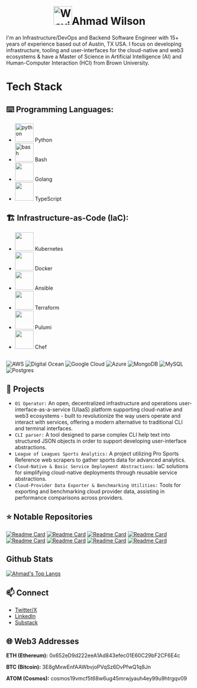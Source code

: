 <h1 align="center"><img src="https://raw.githubusercontent.com/Tarikul-Islam-Anik/Animated-Fluent-Emojis/master/Emojis/Hand%20gestures/Waving%20Hand.png" alt="Waving Hand" width="50" height="50" />Ahmad Wilson</h1>
I'm an Infrastructure/DevOps and Backend Software Engineer with 15+ years of experience based out of Austin, TX USA. I focus on developing infrastructure, tooling and user-interfaces for the cloud-native and web3 ecosystems & have a Master of Science in Artificial Intelligence (AI) and Human-Computer Interaction (HCI) from Brown University.

# Tech Stack
## ⌨️ Programming Languages:

* <img src="https://upload.wikimedia.org/wikipedia/commons/c/c3/Python-logo-notext.svg"  alt="python" width="50" height="50"/> Python
* <img src="https://d33wubrfki0l68.cloudfront.net/a1da522d0a3057a1bc3fb411fcbbf57a447c1146/65e71/img/symbol/svg/full_colored_dark.svg" alt="bash" width="50" height="50"/> Bash
* <img src="https://go.dev/blog/go-brand/Go-Logo/PNG/Go-Logo_Aqua.png" width="50" height="50"/> Golang
* <img src="https://cdn.jsdelivr.net/gh/devicons/devicon/icons/typescript/typescript-original.svg" width="50" height="50"/> TypeScript

## 🏗️ Infrastructure-as-Code (IaC):

* <img src="https://upload.wikimedia.org/wikipedia/commons/3/39/Kubernetes_logo_without_workmark.svg" width="50" height="50" /> Kubernetes
* <img src="https://coral-abundant-cicada-457.mypinata.cloud/ipfs/bafkreifb7d57mgmncl5dh6pbea7ec27emesqnxcgqw7dfyaliq56hegsn4" width="50" height="50" /> Docker
* <img src="https://coral-abundant-cicada-457.mypinata.cloud/ipfs/QmS6xEafqZWhHquYquBJqMraFr26dFQXQmhFtTEjYJJyjn" width="50" height="50"/> Ansible
* <img src="https://static-00.iconduck.com/assets.00/terraform-icon-1803x2048-hodrzd3t.png" width="50" height="50" /> Terraform
* <img src="https://coral-abundant-cicada-457.mypinata.cloud/ipfs/bafkreid3iqfoi3nzteuui242wx4j55uc5gsjwhrzf343km4z2r5fzrrbry" width="50" height="50" /> Pulumi
* <img src="https://coral-abundant-cicada-457.mypinata.cloud/ipfs/bafkreibg4qqruge7wlmzxvcsng3rq62g7nefupjttccgq7fh4555aglea4" width="50" height="50" /> Chef

## 

![AWS](https://img.shields.io/badge/AWS-%23FF9900.svg?style=for-the-badge&logo=amazon-aws&logoColor=white) ![Digital Ocean](https://img.shields.io/badge/digitalocean-0078D7.svg?style=for-the-badge&logo=digitalocean&logoColor=white&color=%230078D7) ![Google Cloud](https://img.shields.io/badge/GoogleCloud-%234285F4.svg?style=for-the-badge&logo=google-cloud&logoColor=white) ![Azure](https://img.shields.io/badge/azure-%230072C6.svg?style=for-the-badge&logo=microsoftazure&logoColor=white) ![MongoDB](https://img.shields.io/badge/MongoDB-%234ea94b.svg?style=for-the-badge&logo=mongodb&logoColor=white) ![MySQL](https://img.shields.io/badge/mysql-%2300000f.svg?style=for-the-badge&logo=mysql&logoColor=white) ![Postgres](https://img.shields.io/badge/postgres-%23316192.svg?style=for-the-badge&logo=postgresql&logoColor=white)

## 🔭 Projects
* `O1 Operator:` An open, decentralized infrastructure and operations user-interface-as-a-service (UIaaS) platform supporting cloud-native and web3 ecosystems - built to revolutionize the way users operate and interact with services, offering a modern alternative to traditional CLI and terminal interfaces.
* `CLI parser:` A tool designed to parse complex CLI help text into structured JSON objects in order to support developing user-interface abstractions.
* `League of Leagues Sports Analytics:` A project utilizing Pro Sports Reference web scrapers to gather sports data for advanced analytics.
* `Cloud-Native & Basic Service Deployment Abstractions:` IaC solutions for simplifying cloud-native deployments through reusable service abstractions.
* `Cloud-Provider Data Exporter & Benchmarking Utilities:` Tools for exporting and benchmarking cloud provider data, assisting in performance comparisons across providers.

## ⭐ Notable Repositories
[![Readme Card](https://github-readme-stats.vercel.app/api/pin/?username=O1ahmad&repo=ansible-role-systemd)](https://github.com/O1ahmad/ansible-role-systemd)
[![Readme Card](https://github-readme-stats.vercel.app/api/pin/?username=O1ahmad&repo=operator)](https://github.com/O1ahmad/operator)
[![Readme Card](https://github-readme-stats.vercel.app/api/pin/?username=O1ahmad&repo=basic-service)](https://github.com/O1ahmad/basic-service)
[![Readme Card](https://github-readme-stats.vercel.app/api/pin/?username=O1ahmad&repo=ansible-role-openssh)](https://github.com/O1ahmad/ansible-role-openssh)
[![Readme Card](https://github-readme-stats.vercel.app/api/pin/?username=O1ahmad&repo=aws_ec2_exporter)](https://github.com/O1ahmad/aws_ec2_exporter)
[![Readme Card](https://github-readme-stats.vercel.app/api/pin/?username=O1ahmad&repo=pro-sports-reference-webscraper)](https://github.com/O1ahmad/pro-sports-reference-webscraper)
[![Readme Card](https://github-readme-stats.vercel.app/api/pin/?username=O1ahmad&repo=cli-parser)](https://github.com/O1ahmad/cli-parser)
[![Readme Card](https://github-readme-stats.vercel.app/api/pin/?username=O1ahmad&repo=containers)](https://github.com/O1ahmad/containers)

## Github Stats
  [![Ahmad's Top Langs](https://github-readme-stats.vercel.app/api/top-langs/?username=O1ahmad&show_icons=true&theme=chartreuse-dark)](https://github.com/O1ahmad/github-readme-stats)

   
## 📫 Connect 
  * [Twitter/X](https://x.com/0xBasix)
  * [LinkedIn](https://www.linkedin.com/in/ahmadwilson2411)
  * [Substack](https://substack.com/@o1ahmad)

## 🌐 Web3 Addresses

**ETH (Ethereum):** 0x652eD9d222eeA1Ad843efec01E60C29bF2CF6E4c

**BTC (Bitcoin):** 3E8gMxwEnfAAWbvjoPVqSz6DvPfwQ1q8Jn

**ATOM (Cosmos):** cosmos19vmcf5t68w6ug45mrwjyauh4ey99u9htrgqv09
